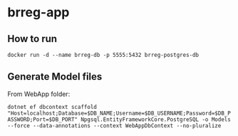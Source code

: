 # brreg-app

## How to run

`docker run -d --name brreg-db -p 5555:5432 brreg-postgres-db`

## Generate Model files
From WebApp folder:

`dotnet ef dbcontext scaffold "Host=localhost;Database=$DB_NAME;Username=$DB_USERNAME;Password=$DB_PASSWORD;Port=$DB_PORT" Npgsql.EntityFrameworkCore.PostgreSQL -o Models --force --data-annotations --context WebAppDbContext --no-pluralize`
